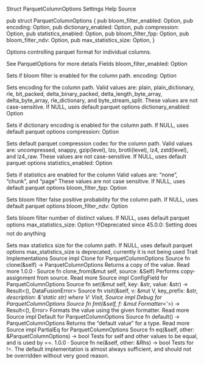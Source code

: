 Struct ParquetColumnOptions
Settings
Help
Source

pub struct ParquetColumnOptions {
    pub bloom_filter_enabled: Option<bool>,
    pub encoding: Option<String>,
    pub dictionary_enabled: Option<bool>,
    pub compression: Option<String>,
    pub statistics_enabled: Option<String>,
    pub bloom_filter_fpp: Option<f64>,
    pub bloom_filter_ndv: Option<u64>,
    pub max_statistics_size: Option<usize>,
}

Options controlling parquet format for individual columns.

See ParquetOptions for more details
Fields
bloom_filter_enabled: Option<bool>

Sets if bloom filter is enabled for the column path.
encoding: Option<String>

Sets encoding for the column path. Valid values are: plain, plain_dictionary, rle, bit_packed, delta_binary_packed, delta_length_byte_array, delta_byte_array, rle_dictionary, and byte_stream_split. These values are not case-sensitive. If NULL, uses default parquet options
dictionary_enabled: Option<bool>

Sets if dictionary encoding is enabled for the column path. If NULL, uses default parquet options
compression: Option<String>

Sets default parquet compression codec for the column path. Valid values are: uncompressed, snappy, gzip(level), lzo, brotli(level), lz4, zstd(level), and lz4_raw. These values are not case-sensitive. If NULL, uses default parquet options
statistics_enabled: Option<String>

Sets if statistics are enabled for the column Valid values are: “none”, “chunk”, and “page” These values are not case sensitive. If NULL, uses default parquet options
bloom_filter_fpp: Option<f64>

Sets bloom filter false positive probability for the column path. If NULL, uses default parquet options
bloom_filter_ndv: Option<u64>

Sets bloom filter number of distinct values. If NULL, uses default parquet options
max_statistics_size: Option<usize>
👎Deprecated since 45.0.0: Setting does not do anything

Sets max statistics size for the column path. If NULL, uses default parquet options max_statistics_size is deprecated, currently it is not being used
Trait Implementations
Source
impl Clone for ParquetColumnOptions
Source
fn clone(&self) -> ParquetColumnOptions
Returns a copy of the value. Read more
1.0.0 · Source
fn clone_from(&mut self, source: &Self)
Performs copy-assignment from source. Read more
Source
impl ConfigField for ParquetColumnOptions
Source
fn set(&mut self, key: &str, value: &str) -> Result<(), DataFusionError>
Source
fn visit<V>(&self, v: &mut V, key_prefix: &str, _description: &'static str)
where
    V: Visit,
Source
impl Debug for ParquetColumnOptions
Source
fn fmt(&self, f: &mut Formatter<'_>) -> Result<(), Error>
Formats the value using the given formatter. Read more
Source
impl Default for ParquetColumnOptions
Source
fn default() -> ParquetColumnOptions
Returns the “default value” for a type. Read more
Source
impl PartialEq for ParquetColumnOptions
Source
fn eq(&self, other: &ParquetColumnOptions) -> bool
Tests for self and other values to be equal, and is used by ==.
1.0.0 · Source
fn ne(&self, other: &Rhs) -> bool
Tests for !=. The default implementation is almost always sufficient, and should not be overridden without very good reason.
